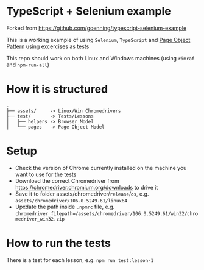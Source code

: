 # TypeScript + Selenium example

Forked from https://github.com/goenning/typescript-selenium-example


This is a working example of using `Selenium`, `TypeScript` and [Page Object Pattern](https://martinfowler.com/bliki/PageObject.html) using excercises as tests

This repo should work on both Linux and Windows machines (using `rimraf` and `npm-run-all`)

# How it is structured

```
.
├── assets/     -> Linux/Win Chromedrivers
├── test/       -> Tests/Lessons
│   ├── helpers -> Browser Model
│   └── pages   -> Page Object Model
```

# Setup
* Check the version of Chrome currently installed on the machine you want to use for the tests
* Download the correct Chromedriver from https://chromedriver.chromium.org/downloads to drive it
* Save it to folder assets/chromedriver/`release`/`os`, e.g. `assets/chromedriver/106.0.5249.61/linux64`
* Upxdate the path inside `.npmrc` file, e.g. `chromedriver_filepath=/assets/chromedriver/106.0.5249.61/win32/chromedriver_win32.zip`


# How to run the tests
There is a test for each lesson, e.g. `npm run test:lesson-1`